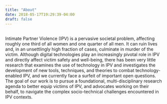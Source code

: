 ```yaml
---
title: "About"
date: 2018-05-17T19:29:39-04:00
draft: false
---
```

<br>
Intimate Partner Violence (IPV) is a pervasive societal problem, affecting
roughly one third of all women and one quarter of all men. It can ruin lives 
and, in an unsettlingly high fraction of cases, culminate in murder of the
victim. Although digital technologies play an increasingly pivotal role in IPV
and directly affect victim safety and well-being, there has been very little
research that examines the use of technology in IPV and investigates the
development of new tools, techniques, and theories to combat technology-enabled
IPV, and we currently face a surfeit of important open questions. The goal of
our work is to pursue a foundational, multi-disciplinary research agenda to
better equip victims of IPV, and advocates working on their behalf, to navigate
the complex socio-technical challenges encountered in IPV contexts.
